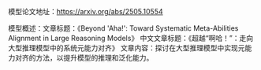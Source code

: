 模型论文地址：https://arxiv.org/abs/2505.10554

模型概述：文章标题：《Beyond 'Aha!': Toward Systematic Meta-Abilities Alignment in Large Reasoning Models》
中文文章标题：《超越“啊哈！”：走向大型推理模型中的系统元能力对齐》
文章内容：探讨在大型推理模型中实现元能力对齐的方法，以提升模型的推理和泛化能力。
